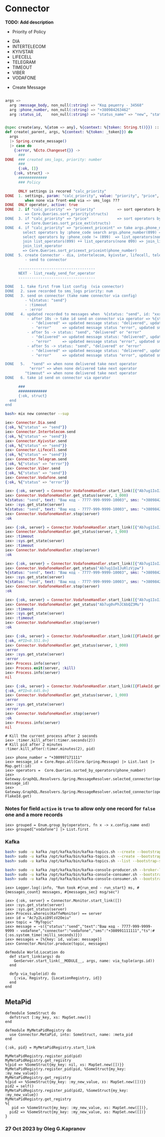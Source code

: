 # Connector

**TODO: Add description**

- Priority of Policy

* DIA
* INTERTELECOM
* KYIVSTAR
* LIFECELL
* TELEGRAM
* TIMEOUT
* VIBER
* VODAFONE

- Create Message

```elixir

args =>
  arg :message_body, non_null(:string) => "Код рецепту - 34568"
  arg :phone_number, non_null(:string) => "+380984263462"
  arg :status_id,    non_null(:string) => "status_name" => "new", "status_code" => 101


@spec create(any, %{atom => any}, %{context: %{token: String.t()}}) :: result()
def create(_parent, args, %{context: %{token: _token}}) do
  args
  |> Spring.create_message()
  |> case do
    {:error, %Ecto.Changeset{}} ->
      ###
DONE  ### created sms_logs, priority: number
      ###
      {:ok, []}
    {:ok, struct} ->
      #############
      ### Policy

      ONLY settings is recored "calc_priority"
DONE  1. settings, param: "calc_priority", value: "priority", "price", "priceext_priceint"
         when none via front-end via => sms_logs ???
DONE  ONLY operator, active: true
DONE  2. if "calc_priority" => "priority"          => sort operators by field's :priority (Integer ASC)
         => Core.Queries.sort_priority(structs)
DONE  3. if "calc_priority" => "price"             => sort operators by :price_ext (Decimal ASC)
         => Core.Queries.sort_price_ext(structs)
DONE  4. if "calc_priority" => "priceext_priceint" => take args.phone_number(099)
        select operators by :phone_code search args.phone_number(099) => list_operators(099) (ASC :price_int)
        select operators by :phone_code != (099)  => list_operators(none 099) (ASC :price_ext)
        join list_operators(099) ++ list_operators(none 099) => join_list_operator
        join_list_operator
        => Core.Queries.sort_priceext_priceint(phone_number)
DONE  5. create Connector - dia, intertelecom, kyivstar, lifecell, telegram, viber, vodafone, SMTP
         - send to connector

      -----------------------------------
      NEXT - list_ready_send_for_operator
      -----------------------------------

DONE   1. take first from list config  (via connector)
DONE   2. save recorded to sms_logs priority: num
DONE   3. send on connector (take name connector via config)
         - %{status: "send"}
         - :timeout
         - :error
DONE   4. updated recorded to messages when  %{status: "send", id: "xxx"}
          - after 10s -> take id send on connector via operator => %{status: "send", id: "xxx"} - "send", "delivered" or "error"
            - "delivered" => updated message status: "delivered", updated sms_logs status_id
            - "error"     => updated message status "error", updated sms_logs status_id
          - after 5s -> status: "send", "delivered" or "error"
            - "delivered" => updated message status: "delivered", updated sms_logs status_id
            - "error"     => updated message status "error", updated sms_logs status_id
          - after 5s -> status: "send", "delivered" or "error"
            - "delivered" => updated message status: "delivered", updated sms_logs status_id
            - "error"     => updated message status "error", updated sms_logs status_id

DONE   5.   "send" => when none delivered take next operator
           "error" => when none delivered take next operator
         "timeout" => when none delivered take next operator
DONE   6. take id send on connector via operator

      ###
      #############
      {:ok, struct}
  end
end
```



```bash
bash> mix new connector --sup
```

```elixir
iex> Connector.Dia.send
{:ok, %{"status" => "send"}}
iex> Connector.Intertelecom.send
{:ok, %{"status" => "send"}}
iex> Connector.Kyivstar.send
{:ok, %{"status" => "send"}}
iex> Connector.Lifecell.send
{:ok, %{"status" => "send"}}
iex> Connector.Telegram.send
{:ok, %{"status" => "error"}}
iex> Connector.Viber.send
{:ok, %{"status" => "send"}}
iex> Connector.Vodafone.send
{:ok, %{"status" => "error"}}
```

```elixir
iex> {:ok, server} = Connector.VodafoneHandler.start_link([{"Ab7ug1IoIJuRlzVjpw"}])
iex> Connector.VodafoneHandler.get_status(server, 1_000)
%{status: "send", text: "Ваш код - 7777-999-9999-10003", sms: "+380984263462"}
iex> :sys.get_state(server)
%{status: "send", text: "Ваш код - 7777-999-9999-10003", sms: "+380984263462"}
iex> Connector.VodafoneHandler.stop(server)
:ok

iex> {:ok, server} = Connector.VodafoneHandler.start_link([{"Ab7ug1IoIJuRlzVjpw"}])
iex> Connector.VodafoneHandler.get_status(server, 1_000)
iex> :timeout
iex> :sys.get_state(server)
iex> :timeout
iex> Connector.VodafoneHandler.stop(server)
:ok

iex> {:ok, server} = Connector.VodafoneHandler.start_link([{"Ab7ug1IoIJuRlzVjpw"}])
iex> Connector.VodafoneHandler.get_status("Ab7ug1IoIJuRlzVjpw")
%{status: "send", text: "Ваш код - 7777-999-9999-10003", sms: "+380984263462"}
iex> :sys.get_state(server)
%{status: "send", text: "Ваш код - 7777-999-9999-10003", sms: "+380984263462"}
iex> Connector.VodafoneHandler.stop(server)
:ok

iex> {:ok, server} = Connector.VodafoneHandler.start_link([{"Ab7ug1IoIJuRlzVjpw"}])
iex> Connector.VodafoneHandler.get_status("Ab7ug0vPhJC6bQZ3Mu")
iex> :timeout
iex> :sys.get_state(server)
iex> :timeout
iex> Connector.VodafoneHandler.stop(server)
:ok

iex> {:ok, server} = Connector.VodafoneHandler.start_link([{FlakeId.get}])
{:ok, #PID<0.551.0>}
iex> Connector.VodafoneHandler.get_status(server, 1_000)
:error
iex> :sys.get_state(server)
:error
iex> Process.info(server)
iex> Process.exit(server, :kill)
iex> Process.info(server)
nil

iex> {:ok, server} = Connector.VodafoneHandler.start_link([{FlakeId.get}])
{:ok, #PID<0.645.0>}
iex> Connector.VodafoneHandler.get_status(server, 1_000)
:error
iex> :sys.get_state(server)
:error
iex> Connector.VodafoneHandler.stop(server)
:ok
iex> Process.info(server)
nil
```

```elxir
# Kill the current process after 2 seconds
iex> :timer.kill_after(:timer.seconds(2))
# Kill pid after 2 minutes
:timer.kill_after(:timer.minutes(2), pid)
```

```
iex> phone_number = "+380997171111"
iex> message_id = Core.Repo.all(Core.Spring.Message) |> List.last |> Map.get(:id)
iex> operators =  Core.Queries.sorted_by_operators(phone_number)
iex> Gateway.GraphQL.Resolvers.Spring.MessageResolver.selected_connector(operators, message_id)
iex> Gateway.GraphQL.Resolvers.Spring.MessageResolver.selected_connector(operators, FlakeId.get)
```

### Notes for field `active` is `true` to allow only one record for `false` one and a more records

```
iex> grouped = Enum.group_by(operators, fn x -> x.config.name end)
iex> grouped["vodafone"] |> List.first
```

### Kafka

```bash
bash> sudo -u kafka /opt/kafka/bin/kafka-topics.sh --create --bootstrap-server localhost:9092 --replication-factor 1 --partitions 1 --topic MyTopic
bash> sudo -u kafka /opt/kafka/bin/kafka-topics.sh --create --bootstrap-server localhost:9092 --replication-factor 1 --partitions 1 --topic kaffe-test
bash> sudo -u kafka /opt/kafka/bin/kafka-topics.sh --list --bootstrap-server localhost:9092

bash> sudo -u kafka /opt/kafka/bin/kafka-console-producer.sh --broker-list localhost:9092 --topic MyTopic
bash> sudo -u kafka /opt/kafka/bin/kafka-console-consumer.sh --bootstrap-server localhost:9092 --topic MyTopic --from-beginning
bash> sudo -u kafka /opt/kafka/bin/kafka-console-consumer.sh --bootstrap-server localhost:9092 --topic kaffe-test --from-beginning
```

```
iex> Logger.log(:info, "Run took #{run_end - run_start} ms, #{messages_count} messages, #{messages_sec} msg/sec")
```

```
iex> {:ok, server} = Connector.Monitor.start_link([])
iex> :sys.get_state(server)
iex> :sys.get_status(server)
iex> Process.whereis(KaffeMonitor) == server
iex> id = "Ac7y2LxiD9lsV2Oeiu"
iex> topic = "MyTopic"
iex> message = ~s({"status":"send","text":"Ваш код - 7777-999-9999-9999 - vodafone","connector":"vodafone","sms":"+380991111111","ts":#{:os.system_time(:milli_seconds)}})
iex> messages = [%{key: id, value: message}]
iex> Connector.Monitor.produce(topic, messages)
```

```
defmodule World.Location do
  def start_link(args) do
    GenServer.start_link(__MODULE__, args, name: via_tuple(args.id))
  end

  defp via_tuple(id) do
    {:via, Registry, {LocationRegistry, id}}
  end
end
```

## MetaPid

```
defmodule SomeStruct do
  defstruct [:my_key, xs: MapSet.new()]
end

defmodule MyMetaPidRegistry do
  use Connector.MetaPid, into: SomeStruct, name: :meta_pid
end

{:ok, pid} = MyMetaPidRegistry.start_link

MyMetaPidRegistry.register_pid(pid)
MyMetaPidRegistry.get_registry
%{pid => %SomeStruct{my_key: nil, xs: MapSet.new([])}}
MyMetaPidRegistry.register_pid(pid, %SomeStruct{my_key: :my_new_value})
MyMetaPidRegistry.get_registry
%{pid => %SomeStruct{my_key: :my_new_value, xs: MapSet.new([])}}
pid2 = self()
MyMetaPidRegistry.register_pid(pid2, %SomeStruct{my_key: :my_new_value})
MyMetaPidRegistry.get_registry
%{
   pid => %SomeStruct{my_key: :my_new_value, xs: MapSet.new([])},
  pid2 => %SomeStruct{my_key: :my_new_value, xs: MapSet.new([])}
}

```

### 27 Oct 2023 by Oleg G.Kapranov

 [1]: http://httpbin.org
 [2]: https://blog.lelonek.me/how-to-mock-httpoison-in-elixir-7947917a9266
 [3]: https://copyprogramming.com/howto/how-to-make-post-request-using-tesla-in-elixir
 [4]: https://elixirforum.com/t/guides-to-making-a-library-to-wrap-an-api/20795/2
 [5]: https://elixirforum.com/t/please-help-me-to-convert-curl-request-to-tesla-post-request/37509
 [6]: https://github.com/brianmay/ex_tesla/blob/master/lib/ex_tesla/api.ex
 [7]: https://github.com/cambiatus/eosrpc-elixir-wrapper/blob/master/test/eosrpc/middleware/error_test.exs
 [8]: https://github.com/chulkilee/ex_force/blob/main/lib/ex_force/client/tesla/tesla.ex
 [9]: https://github.com/saneery/viberex
[10]: https://gitlab.com/adamwight/mediawiki_client_ex/-/blob/main/lib/action.ex
[11]: https://hexdocs.pm/ex_mono_wrapper/api-reference.html
[12]: https://hexdocs.pm/tesla/1.8.0/readme.html
[13]: https://medium.com/@anatolyniky/how-to-create-viber-bot-with-elixir-2ff079f989e6
[14]: https://medium.com/@russbredihin/building-an-api-wrapper-with-elixir-and-tesla-468889ce820
[15]: https://mrdotb.com/posts/probuild-ex-part-one
[16]: https://stackoverflow.com/questions/53524611/how-to-make-post-request-using-tesla-in-elixir
[17]: https://gist.github.com/IanVaughan/1b3f14b430bb8480e07e2d8c9d48d94d
[18]: https://github.com/thure/so-genserver-timeout/blob/master/lib/parent.ex
[19]: https://github.com/TheFirstAvenger/ets/blob/master/lib/ets/base.ex
[20]: https://elixirforum.com/t/waiting-for-multiple-tasks-in-a-genserver/57031
[21]: https://github.com/gottfrois/tus/blob/master/lib/tus/cache/memory.ex
[22]: https://gist.github.com/gottfrois
[23]: https://medium.com/@carlogilmar/process-in-elixir-a-simple-example-d5522028ee7b
[24]: https://hexdocs.pm/timeout/readme.html
[25]: https://bitwalker.org/posts/2018-03-18-functional-imperative-programming-with-elixir/
[26]: https://bitwalker.org/posts/2018-03-18-functional-imperative-programming-with-elixir/
[27]: https://dockyard.com/blog/2020/01/31/state-timeouts-with-gen_statem
[28]: https://thoughtbot.com/blog/how-to-start-processes-with-dynamic-names-in-elixir
[29]: https://github.com/spreedly/kaffe/issues/93
[30]: https://hexdocs.pm/elixir/main/dynamic-supervisor.html
[31]: https://thoughtbot.com/blog/how-to-start-processes-with-dynamic-names-in-elixir
[32]: https://www.thegreatcodeadventure.com/how-we-used-elixirs-genservers-dynamic-supervisors-to-build-concurrent-fault-tolerant-workflows/
